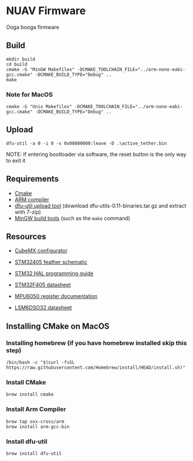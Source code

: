 
# NUAV Firmware
Ooga booga firmware

## Build
```
mkdir build
cd build
cmake -G "MinGW Makefiles" -DCMAKE_TOOLCHAIN_FILE="../arm-none-eabi-gcc.cmake" -DCMAKE_BUILD_TYPE="Debug" ..
make
```

### Note for MacOS
```
cmake -G "Unix Makefiles" -DCMAKE_TOOLCHAIN_FILE="../arm-none-eabi-gcc.cmake" -DCMAKE_BUILD_TYPE="Debug" ..
```

## Upload 
```
dfu-util -a 0 -i 0 -s 0x08000000:leave -D .\active_tether.bin
```
NOTE: If entering bootloader via software, the reset button is the only way to exit it

## Requirements
- [Cmake](https://cmake.org/download/)
- [ARM compiler](https://developer.arm.com/tools-and-software/open-source-software/developer-tools/gnu-toolchain/gnu-rm/downloads)
- [dfu-util upload tool](http://dfu-util.sourceforge.net/releases/) (download dfu-utils-0.11-binaries.tar.gz and extract with 7-zip)
- [MinGW build tools](https://genome.sph.umich.edu/wiki/Installing_MinGW_%26_MSYS_on_Windows) (such as the `make` command)

## Resources
- [CubeMX configurator](https://www.st.com/en/development-tools/stm32cubemx.html)

- [STM32405 feather schematic](https://cdn-learn.adafruit.com/assets/assets/000/083/680/original/feather_boards_schem.png?1573012880)
- [STM32 HAL programming guide](https://www.st.com/resource/en/user_manual/dm00105879-description-of-stm32f4-hal-and-ll-drivers-stmicroelectronics.pdf)
- [STM32F405 datasheet](https://www.st.com/resource/en/datasheet/dm00037051.pdf)

- [MPU6050 register documentation](https://invensense.tdk.com/wp-content/uploads/2015/02/MPU-6000-Register-Map1.pdf)
- [LSM6DSO32 datasheet](https://www.st.com/resource/en/datasheet/lsm6dso32.pdf)


## Installing CMake on MacOS

### Installing homebrew (if you have homebrew installed skip this step)
```
/bin/bash -c "$(curl -fsSL https://raw.githubusercontent.com/Homebrew/install/HEAD/install.sh)"
```
### Install CMake
```
brew install cmake
```

### Install Arm Compiler
```
brew tap osx-cross/arm
brew install arm-gcc-bin
```

### Install dfu-util

```
brew install dfu-util
```